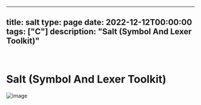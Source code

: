 
---
title: salt
type: page
date: 2022-12-12T00:00:00
tags: ["C"]
description: "Salt (Symbol And Lexer Toolkit)"
---


<br>

# Salt (Symbol And Lexer Toolkit)
![image](./assets/image.png)
